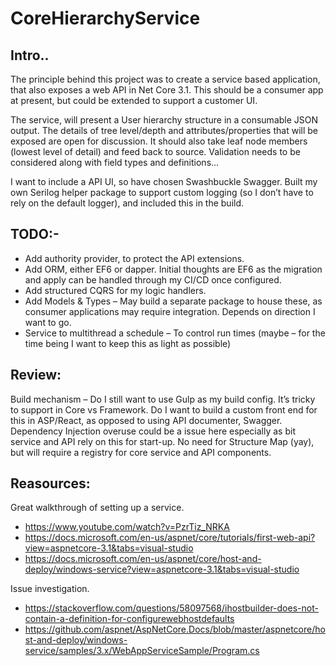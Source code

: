 # CoreHierarchyService

## Intro..
The principle behind this project was to create a service based application, that also exposes a web API in Net Core 3.1.
This should be a consumer app at present, but could be extended to support a customer UI.

The service, will present a User hierarchy structure in a consumable JSON output. The details of tree level/depth and attributes/properties that will be exposed are open for discussion.
It should also take leaf node members (lowest level of detail) and feed back to source.
Validation needs to be considered along with field types and definitions...

I want to include a API UI, so have chosen Swashbuckle Swagger. 
Built my own Serilog helper package to support custom logging (so I don’t have to rely on the default logger), and included this in the build.


## TODO:- 
- Add authority provider, to protect the API extensions.
- Add ORM, either EF6 or dapper. Initial thoughts are EF6 as the migration and apply can be handled through my CI/CD once configured.
- Add structured CQRS for my logic handlers.
- Add Models & Types – May build a separate package to house these, as consumer applications may require integration. Depends on direction I want to go.
- Service to multithread a schedule – To control run times (maybe – for the time being I want to keep this as light as possible)

## Review:
Build mechanism – Do I still want to use Gulp as my build config. It’s tricky to support in Core vs Framework.
Do I want to build a custom front end for this in ASP/React, as opposed to using API documenter, Swagger.
Dependency Injection overuse could be a issue here especially as bit service and API rely on this for start-up. No need for Structure Map (yay), but will require a registry for core service and API components.


## Reasources: 
Great walkthrough of setting up a service.
- https://www.youtube.com/watch?v=PzrTiz_NRKA
- https://docs.microsoft.com/en-us/aspnet/core/tutorials/first-web-api?view=aspnetcore-3.1&tabs=visual-studio
- https://docs.microsoft.com/en-us/aspnet/core/host-and-deploy/windows-service?view=aspnetcore-3.1&tabs=visual-studio

Issue investigation.
- https://stackoverflow.com/questions/58097568/ihostbuilder-does-not-contain-a-definition-for-configurewebhostdefaults
- https://github.com/aspnet/AspNetCore.Docs/blob/master/aspnetcore/host-and-deploy/windows-service/samples/3.x/WebAppServiceSample/Program.cs
